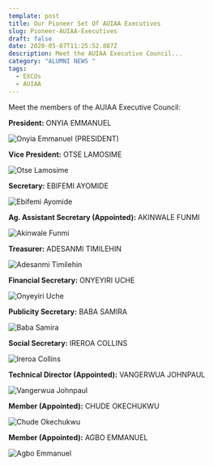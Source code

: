 ```yaml
---
template: post
title: Our Pioneer Set Of AUIAA Executives
slug: Pioneer-AUIAA-Executives
draft: false
date: 2020-05-07T11:25:52.887Z
description: Meet the AUIAA Executive Council...
category: "ALUMNI NEWS "
tags:
  - EXCOs
  - AUIAA
---
```

Meet the members of the AUIAA Executive Council:

**President:** ONYIA EMMANUEL

![Onyia Emmanuel (PRESIDENT)](/media/onyia.jpeg "Onyia Emmanuel (PRESIDENT)")

**Vice President:** OTSE LAMOSIME

![](/media/img-20191029-wa0023.jpg "Otse Lamosime")

**Secretary:** EBIFEMI AYOMIDE

![](/media/img-20191029-wa0016.jpg "Ebifemi Ayomide")

**Ag. Assistant Secretary (Appointed):** AKINWALE FUNMI

![](/media/img-20191029-wa0029.jpg "Akinwale Funmi")

**Treasurer:** ADESANMI TIMILEHIN

![](/media/img-20191029-wa0004.jpg "Adesanmi Timilehin")

**Financial Secretary:** ONYEYIRI UCHE

![](/media/img-20191029-wa0027.jpg "Onyeyiri Uche")

**Publicity Secretary:** BABA SAMIRA

![](/media/img-20191029-wa0012.jpg "Baba Samira")

**Social Secretary:** IREROA COLLINS

![](/media/img-20191029-wa0015.jpg "Ireroa Collins")

**Technical Director (Appointed):** VANGERWUA JOHNPAUL

![](/media/img-20191029-wa0020.jpg "Vangerwua Johnpaul")

**Member (Appointed):** CHUDE OKECHUKWU

![](/media/img-20191029-wa0006.jpg "Chude Okechukwu")

**Member (Appointed):** AGBO EMMANUEL

![](/media/img-20191029-wa0028.jpg "Agbo Emmanuel")